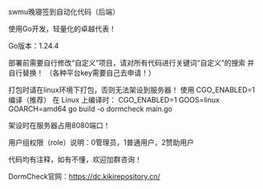 swmu晚寝签到自动化代码（后端）

使用Go开发，轻量化的卓越代表！

Go版本：1.24.4

部署前需要自行修改“自定义”项目，请对所有代码进行关键词“自定义”的搜索
并自行替换！
（各种平台key需要自己去申请！）

打包时请在linux环境下打包，否则无法架设到服务器！
使用 CGO_ENABLED=1 编译（推荐）
在 Linux 上编译时：
CGO_ENABLED=1 GOOS=linux GOARCH=amd64 go build -o dormcheck main.go



架设时在服务器占用8080端口！

用户组权限（role）说明：0管理员，1普通用户，2赞助用户

代码均有注释，如有不懂，欢迎加群咨询！

DormCheck官网：https://dc.kikirepository.cn/
